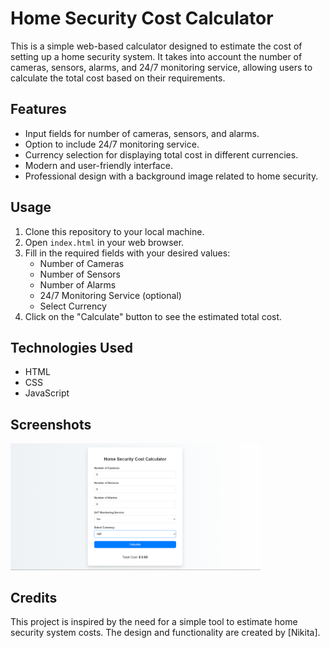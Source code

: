# Home Security Cost Calculator

This is a simple web-based calculator designed to estimate the cost of setting up a home security system. It takes into account the number of cameras, sensors, alarms, and 24/7 monitoring service, allowing users to calculate the total cost based on their requirements.

## Features

- Input fields for number of cameras, sensors, and alarms.
- Option to include 24/7 monitoring service.
- Currency selection for displaying total cost in different currencies.
- Modern and user-friendly interface.
- Professional design with a background image related to home security.

## Usage

1. Clone this repository to your local machine.
2. Open `index.html` in your web browser.
3. Fill in the required fields with your desired values:
    - Number of Cameras
    - Number of Sensors
    - Number of Alarms
    - 24/7 Monitoring Service (optional)
    - Select Currency
4. Click on the "Calculate" button to see the estimated total cost.

## Technologies Used

- HTML
- CSS
- JavaScript

## Screenshots
<img src="image.png" alt="Screenshot" width="400">


## Credits

This project is inspired by the need for a simple tool to estimate home security system costs. The design and functionality are created by [Nikita].

